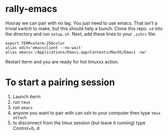 rally-emacs
===========

Hooray we can pair with no lag.  You just need to use emacs.  That isn't a trivial switch to make, but this should help a bunch.  Clone this repo.  `cd` into the directory and run `setup.sh`.  Next, add these lines to your `.zshrc` file:

```
export TERM=xterm-256color                                                                                                                                                                                                                                                                                                  
alias edit='emacsclient --no-wait'                                                                                                                                                                                                                                                                                          
alias emacs='/Applications/Emacs.app/Contents/MacOS/Emacs -nw'  
```

Restart iterm and you are ready for hot tmuxxx action.

To start a pairing session
==========================

1. Launch iterm
2. run `tmux`
3. run `emacs`
4. anyone you want to pair with can ssh to your computer then type `tmux attach`
5. to disconnect from the tmux session (but leave it running) type Control+b, d
